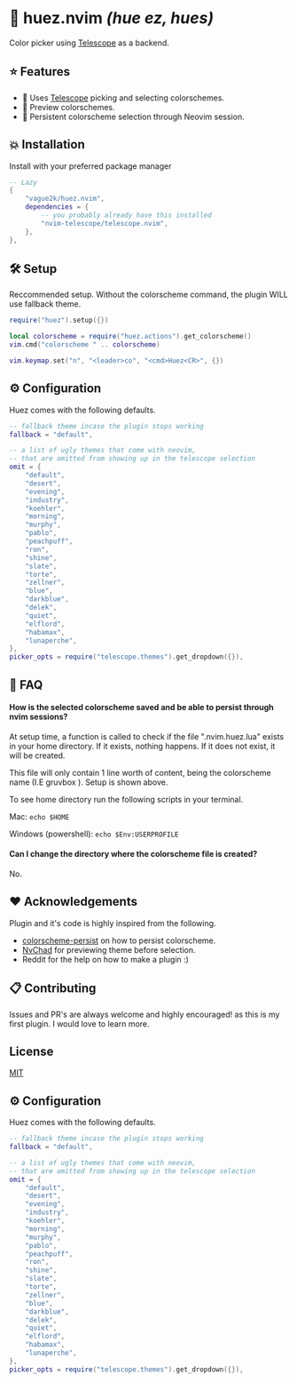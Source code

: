 
# 🎨 huez.nvim *(hue ez, hues)*

Color picker using [Telescope](https://github.com/nvim-telescope/telescope.nvim) as a backend.


## ⭐️ Features
- 🔭 Uses [Telescope](https://github.com/nvim-telescope/telescope.nvim) picking and selecting colorschemes.
- 🌄 Preview colorschemes.
- 💾 Persistent colorscheme selection through Neovim session.


## 💥 Installation

Install with your preferred package manager

```lua
-- Lazy
{
    "vague2k/huez.nvim",
    dependencies = {
        -- you probably already have this installed
        "nvim-telescope/telescope.nvim",
    },
},

```
    
## 🛠 Setup
Reccommended setup. Without the colorscheme command, the plugin WILL use fallback theme.
```lua
require("huez").setup({})

local colorscheme = require("huez.actions").get_colorscheme()
vim.cmd("colorscheme " .. colorscheme)

vim.keymap.set("n", "<leader>co", "<cmd>Huez<CR>", {})

```
## ⚙️ Configuration
Huez comes with the following defaults.

```lua
-- fallback theme incase the plugin stops working
fallback = "default",

-- a list of ugly themes that come with neovim, 
-- that are omitted from showing up in the telescope selection
omit = {
    "default",
    "desert",
    "evening",
    "industry",
    "koehler",
    "morning",
    "murphy",
    "pablo",
    "peachpuff",
    "ron",
    "shine",
    "slate",
    "torte",
    "zellner",
    "blue",
    "darkblue",
    "delek",
    "quiet",
    "elflord",
    "habamax",
    "lunaperche",
},
picker_opts = require("telescope.themes").get_dropdown({}),

```
## 💭 FAQ

#### How is the selected colorscheme saved and be able to persist through nvim sessions?

At setup time, a function is called to check if the file ".nvim.huez.lua" exists in your home directory. If it exists, nothing happens. If it does not exist, it will be created.

This file will only contain 1 line worth of content, being the colorscheme name (I.E gruvbox <EOF>). Setup is shown above. 

To see home directory run the following scripts in your terminal.

Mac: `echo $HOME`

Windows (powershell): `echo $Env:USERPROFILE`
#### Can I change the directory where the colorscheme file is created?

No.


## ❤️ Acknowledgements
Plugin and it's code is highly inspired from the following.
 - [colorscheme-persist](https://github.com/propet/colorscheme-persist.nvim) on how to persist colorscheme.
 - [NvChad](https://github.com/NvChad/NvChad) for previewing theme before selection.
 - Reddit for the help on how to make a plugin :)


## 📋 Contributing

Issues and PR's are always welcome and highly encouraged! as this is my first plugin. I would love to learn more.


## License

[MIT](https://choosealicense.com/licenses/mit/)


## ⚙️ Configuration
Huez comes with the following defaults.

```lua
-- fallback theme incase the plugin stops working
fallback = "default",

-- a list of ugly themes that come with neovim, 
-- that are omitted from showing up in the telescope selection
omit = {
    "default",
    "desert",
    "evening",
    "industry",
    "koehler",
    "morning",
    "murphy",
    "pablo",
    "peachpuff",
    "ron",
    "shine",
    "slate",
    "torte",
    "zellner",
    "blue",
    "darkblue",
    "delek",
    "quiet",
    "elflord",
    "habamax",
    "lunaperche",
},
picker_opts = require("telescope.themes").get_dropdown({}),

```